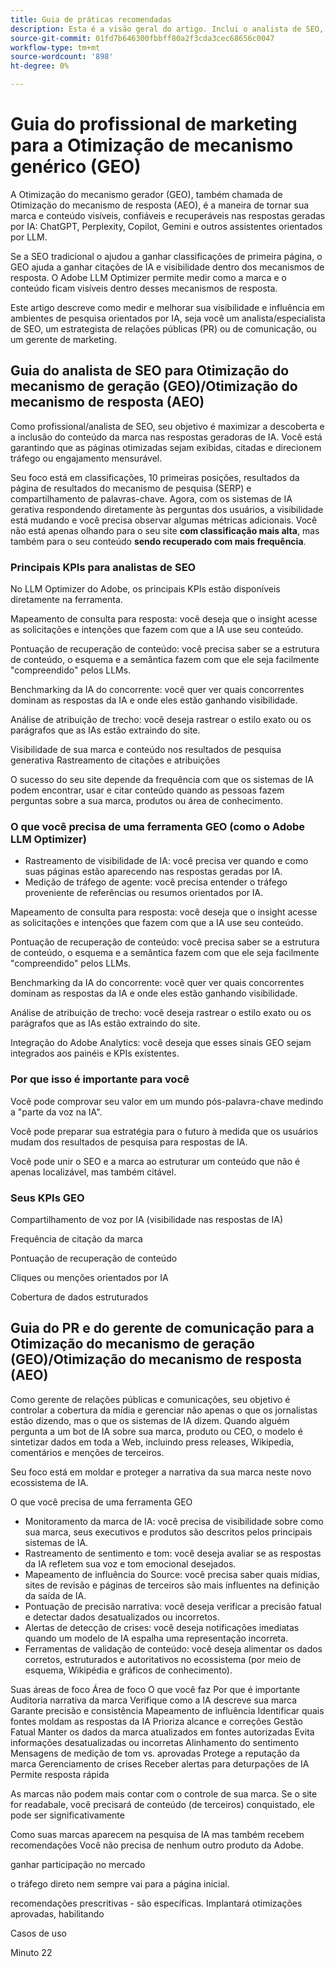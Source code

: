 ```yaml
---
title: Guia de práticas recomendadas
description: Esta é a visão geral do artigo. Inclui o analista de SEO, a PR e o gerente de comunicações
source-git-commit: 01fd7b646300fbbff80a2f3cda3cec68656c0047
workflow-type: tm+mt
source-wordcount: '898'
ht-degree: 0%

---
```



# Guia do profissional de marketing para a Otimização de mecanismo genérico (GEO)

A Otimização do mecanismo gerador (GEO), também chamada de Otimização do mecanismo de resposta (AEO), é a maneira de tornar sua marca e conteúdo visíveis, confiáveis e recuperáveis nas respostas geradas por IA: ChatGPT, Perplexity, Copilot, Gemini e outros assistentes orientados por LLM.

Se a SEO tradicional o ajudou a ganhar classificações de primeira página, o GEO ajuda a ganhar citações de IA e visibilidade dentro dos mecanismos de resposta. O Adobe LLM Optimizer permite medir como a marca e o conteúdo ficam visíveis dentro desses mecanismos de resposta.

Este artigo descreve como medir e melhorar sua visibilidade e influência em ambientes de pesquisa orientados por IA, seja você um analista/especialista de SEO, um estrategista de relações públicas (PR) ou de comunicação, ou um gerente de marketing.


<!-- brands enhance their visibility, accuracy, and influence in AI-driven search environments. It provides insights into brand presence in AI-generated answers, offers prescriptive content recommendations, and automates optimization fixes -->

<!-- Alva - don't forget to add to TOC -->

<!-- ## How GEO is changing your world

May remove this - Traditional SEO focuses on rankings in Google SERPs and GEO shifts focus to visibility within AI-generated answers and citation frequency.

Think about semantic visibility and retrieval relevance - not just keyword rankings. -->

## Guia do analista de SEO para Otimização do mecanismo de geração (GEO)/Otimização do mecanismo de resposta (AEO)

Como profissional/analista de SEO, seu objetivo é maximizar a descoberta e a inclusão do conteúdo da marca nas respostas geradoras de IA. Você está garantindo que as páginas otimizadas sejam exibidas, citadas e direcionem tráfego ou engajamento mensurável.

Seu foco está em classificações, 10 primeiras posições, resultados da página de resultados do mecanismo de pesquisa (SERP) e compartilhamento de palavras-chave. Agora, com os sistemas de IA gerativa respondendo diretamente às perguntas dos usuários, a visibilidade está mudando e você precisa observar algumas métricas adicionais. Você não está apenas olhando para o seu site **com classificação mais alta**, mas também para o seu conteúdo **sendo recuperado com mais frequência**.

### Principais KPIs para analistas de SEO

No LLM Optimizer do Adobe, os principais KPIs estão disponíveis diretamente na ferramenta.

<!-- * AI Visibility Tracking: You need to see when and how your pages are appearing in AI-generated answers. This includes **citations** and **mentions** and sentiment. See [Brand Presence dashboard](/help/dashboards/brand-presence.md)

* Agentic Traffic Measurement: You need to understand traffic coming from AI-driven referrals or summaries. See [Agentic Traffic dashboard](/help/dashboards/agentic-traffic.md)-->

<!-- Not sure llm optimizer has all these - remove those not relevant-->

Mapeamento de consulta para resposta: você deseja que o insight acesse as solicitações e intenções que fazem com que a IA use seu conteúdo.

Pontuação de recuperação de conteúdo: você precisa saber se a estrutura de conteúdo, o esquema e a semântica fazem com que ele seja facilmente &quot;compreendido&quot; pelos LLMs.

Benchmarking da IA do concorrente: você quer ver quais concorrentes dominam as respostas da IA e onde eles estão ganhando visibilidade.

Análise de atribuição de trecho: você deseja rastrear o estilo exato ou os parágrafos que as IAs estão extraindo do site.


Visibilidade de sua marca e conteúdo nos resultados de pesquisa generativa
Rastreamento de citações e atribuições

O sucesso do seu site depende da frequência com que os sistemas de IA podem encontrar, usar e citar conteúdo quando as pessoas fazem perguntas sobre a sua marca, produtos ou área de conhecimento.

### O que você precisa de uma ferramenta GEO (como o Adobe LLM Optimizer)

* Rastreamento de visibilidade de IA: você precisa ver quando e como suas páginas estão aparecendo nas respostas geradas por IA.
* Medição de tráfego de agente: você precisa entender o tráfego proveniente de referências ou resumos orientados por IA.

Mapeamento de consulta para resposta: você deseja que o insight acesse as solicitações e intenções que fazem com que a IA use seu conteúdo.

Pontuação de recuperação de conteúdo: você precisa saber se a estrutura de conteúdo, o esquema e a semântica fazem com que ele seja facilmente &quot;compreendido&quot; pelos LLMs.

Benchmarking da IA do concorrente: você quer ver quais concorrentes dominam as respostas da IA e onde eles estão ganhando visibilidade.

Análise de atribuição de trecho: você deseja rastrear o estilo exato ou os parágrafos que as IAs estão extraindo do site.


Integração do Adobe Analytics: você deseja que esses sinais GEO sejam integrados aos painéis e KPIs existentes.

### Por que isso é importante para você

Você pode comprovar seu valor em um mundo pós-palavra-chave medindo a &quot;parte da voz na IA&quot;.

Você pode preparar sua estratégia para o futuro à medida que os usuários mudam dos resultados de pesquisa para respostas de IA.

Você pode unir o SEO e a marca ao estruturar um conteúdo que não é apenas localizável, mas também citável.

### Seus KPIs GEO

Compartilhamento de voz por IA (visibilidade nas respostas de IA)

Frequência de citação da marca

Pontuação de recuperação de conteúdo

Cliques ou menções orientados por IA

Cobertura de dados estruturados

## Guia do PR e do gerente de comunicação para a Otimização do mecanismo de geração (GEO)/Otimização do mecanismo de resposta (AEO)

Como gerente de relações públicas e comunicações, seu objetivo é controlar a cobertura da mídia e gerenciar não apenas o que os jornalistas estão dizendo, mas o que os sistemas de IA dizem. Quando alguém pergunta a um bot de IA sobre sua marca, produto ou CEO, o modelo é sintetizar dados em toda a Web, incluindo press releases, Wikipedia, comentários e menções de terceiros.

Seu foco está em moldar e proteger a narrativa da sua marca neste novo ecossistema de IA.

O que você precisa de uma ferramenta GEO

* Monitoramento da marca de IA: você precisa de visibilidade sobre como sua marca, seus executivos e produtos são descritos pelos principais sistemas de IA.
* Rastreamento de sentimento e tom: você deseja avaliar se as respostas da IA refletem sua voz e tom emocional desejados.
* Mapeamento de influência do Source: você precisa saber quais mídias, sites de revisão e páginas de terceiros são mais influentes na definição da saída de IA.
* Pontuação de precisão narrativa: você deseja verificar a precisão fatual e detectar dados desatualizados ou incorretos.
* Alertas de detecção de crises: você deseja notificações imediatas quando um modelo de IA espalha uma representação incorreta.
* Ferramentas de validação de conteúdo: você deseja alimentar os dados corretos, estruturados e autoritativos no ecossistema (por meio de esquema, Wikipédia e gráficos de conhecimento).

Suas áreas de foco
Área de foco    O que você faz    Por que é importante
Auditoria narrativa da marca    Verifique como a IA descreve sua marca    Garante precisão e consistência
Mapeamento de influência    Identificar quais fontes moldam as respostas da IA    Prioriza alcance e correções
Gestão Fatual    Manter os dados da marca atualizados em fontes autorizadas    Evita informações desatualizadas ou incorretas
Alinhamento do sentimento    Mensagens de medição de tom vs. aprovadas    Protege a reputação da marca
Gerenciamento de crises    Receber alertas para deturpações de IA    Permite resposta rápida

As marcas não podem mais contar com o controle de sua marca. Se o site for readabale, você precisará de conteúdo (de terceiros) conquistado, ele pode ser significativamente

<!-- Add table and also the PR and Comm manager mission and Marketing manager mission (see chatgpt and copilot-->

Como suas marcas aparecem na pesquisa de IA
mas também recebem recomendações
Você não precisa de nenhum outro produto da Adobe.

ganhar participação no mercado

o tráfego direto nem sempre vai para a página inicial.

recomendações prescritivas - são específicas. Implantará otimizações aprovadas, habilitando

Casos de uso

Minuto 22






